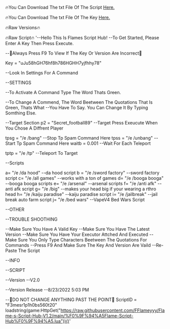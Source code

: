 🔥You Can Download The txt File Of The Script [Here.](https://cdn.discordapp.com/attachments/998376310600638474/1011743050512482394/message.txt)

🔥You Can Download The txt File Of The Key [Here.](https://cdn.discordapp.com/attachments/998376310600638474/1010390737734598797/message.txt)

🔥Raw Versions🔥

🔥Raw Script🔥
'--Hello This Is Flames Script Hub!
--To Get Started, Please Enter A Key Then Press Execute.

--🔴Always Press F9 To View If The Key Or Version Are Incorrect🔴

Key = "uJu58hGH76hf8h786HGHH7yjfhhy78"

--Look In Settings For A Command


--SETTINGS

--To Activate A Command Type The Word Thats Green.

--To Change A Commend, The Word Beetween The Quotations That Is Green, Thats What
--You Have To Say. You Can Change It By Typing Somthing Else.

--Target Section
p2 = "Secret_football89"  --Target Press Exeucute When You Chose A Diffrent Player

tpsg = "/e /bang"  --Stop Tp Spam Command Here
tpss = "/e /unbang" --Start Tp Spam Command Here
waitb = 0.001 --Wait For Each Teleport

tptp = "/e /tp" --Teleport To Target

--Scripts


a= "/e /da hood"
--da hood script
b = "/e /sword factory"
--sword factory script
c= "/e /all games"
--works with a ton of games
d= "/e /booga booga"
--booga booga scripts
e= "/e /arsenal"
--arsenal scripts
f= "/e /anti afk"
--anti afk script
g= "/e /big"
--makes your head big if your wearing a rthro head
h= "/e /kaiju paradise"
--kaiju paradise script
i= "/e /jailbreak"
--jail break auto farm script
j= "/e /bed wars"
--VapeV4 Bed Wars Script


--OTHER

--TROUBLE SHOOTHING

--Make Sure You Have A Valid Key
--Make Sure You Have The Latest Version
--Make Sure You Have Your Executor Attched And Executed
--Make Sure You Only Type Characters Beetween The Quotations For Commands
--Press F9 And Make Sure The Key And Version Are Vaild
--Re-Paste The Script


--INFO


--SCRIPT


--Version
--V2.0

--Version Release
--8/23/2022 5:03 PM

--🔴DO NOT CHANGE ANYTHING PAST THE POINT🔴
ScriptID = "F3mesr1p1h0bs560t20"
loadstring(game:HttpGet("https://raw.githubusercontent.com/FFlameyyy/Flame-s-Script-Hub-V1.2/main/%F0%9F%94%A5Flame-Script-Hub%F0%9F%94%A5.lua"))()'
